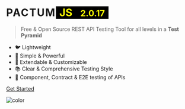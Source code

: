 # <span style="letter-spacing: 2px;">**PACTUM**</span><span style="font-weight: bold; color: yellow; background-color: black; padding-left: 10px; padding-right: 10px">JS<span> <small style="margin-left: 15px">2.0.17</small>

> Free & Open Source REST API Testing Tool for all levels in a **Test Pyramid**

- 🐦 Lightweight
- 🚀 Simple & Powerful
- 🔧 Extendable & Customizable
- 📚 Clear & Comprehensive Testing Style
- 🔗 Component, Contract & E2E testing of APIs

<a href="#pactum">Get Started</a>

![color](#f0f0f0)